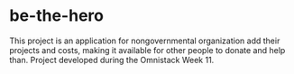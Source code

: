 # be-the-hero
This project is an application for nongovernmental organization add their projects and costs, making it available for other people to donate and help than.
Project developed during the Omnistack Week 11.
